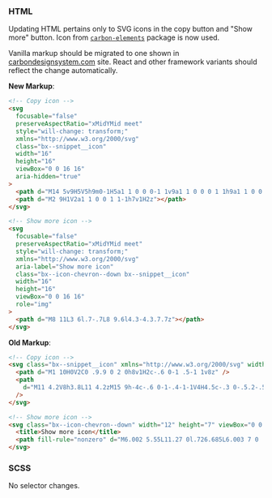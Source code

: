### HTML

Updating HTML pertains only to SVG icons in the copy button and "Show more" button. Icon from [`carbon-elements`](https://github.com/IBM/carbon-elements) package is now used.

Vanilla markup should be migrated to one shown in [carbondesignsystem.com](https://next.carbondesignsystem.com/components/code-snippet/code) site. React and other framework variants should reflect the change automatically.

**New Markup**:

```html
<!-- Copy icon -->
<svg
  focusable="false"
  preserveAspectRatio="xMidYMid meet"
  style="will-change: transform;"
  xmlns="http://www.w3.org/2000/svg"
  class="bx--snippet__icon"
  width="16"
  height="16"
  viewBox="0 0 16 16"
  aria-hidden="true"
>
  <path d="M14 5v9H5V5h9m0-1H5a1 1 0 0 0-1 1v9a1 1 0 0 0 1 1h9a1 1 0 0 0 1-1V5a1 1 0 0 0-1-1z"></path>
  <path d="M2 9H1V2a1 1 0 0 1 1-1h7v1H2z"></path>
</svg>

<!-- Show more icon -->
<svg
  focusable="false"
  preserveAspectRatio="xMidYMid meet"
  style="will-change: transform;"
  xmlns="http://www.w3.org/2000/svg"
  aria-label="Show more icon"
  class="bx--icon-chevron--down bx--snippet__icon"
  width="16"
  height="16"
  viewBox="0 0 16 16"
  role="img"
>
  <path d="M8 11L3 6l.7-.7L8 9.6l4.3-4.3.7.7z"></path>
</svg>
```

**Old Markup**:

```html
<!-- Copy icon -->
<svg class="bx--snippet__icon" xmlns="http://www.w3.org/2000/svg" width="16" height="16" viewBox="0 0 16 16">
  <path d="M1 10H0V2C0 .9.9 0 2 0h8v1H2c-.6 0-1 .5-1 1v8z" />
  <path
    d="M11 4.2V8h3.8L11 4.2zM15 9h-4c-.6 0-1-.4-1-1V4H4.5c-.3 0-.5.2-.5.5v10c0 .3.2.5.5.5h10c.3 0 .5-.2.5-.5V9zm-4-6c.1 0 .3.1.4.1l4.5 4.5c0 .1.1.3.1.4v6.5c0 .8-.7 1.5-1.5 1.5h-10c-.8 0-1.5-.7-1.5-1.5v-10C3 3.7 3.7 3 4.5 3H11z"
  />
</svg>

<!-- Show more icon -->
<svg class="bx--icon-chevron--down" width="12" height="7" viewBox="0 0 12 7" aria-label="Show more icon">
  <title>Show more icon</title>
  <path fill-rule="nonzero" d="M6.002 5.55L11.27 0l.726.685L6.003 7 0 .685.726 0z" />
</svg>
```

### SCSS

No selector changes.
